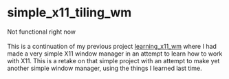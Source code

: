 # simple_x11_tiling_wm

Not functional right now
<br><br>
This is a continuation of my previous project [learning_x11_wm](https://github.com/RockRottenSalad/learning_x11_wm)
where I had made a very simple X11 window manager in an attempt to learn how to work with X11. This is a retake
on that simple project with an attempt to make yet another simple window manager, using the things I learned
last time.


